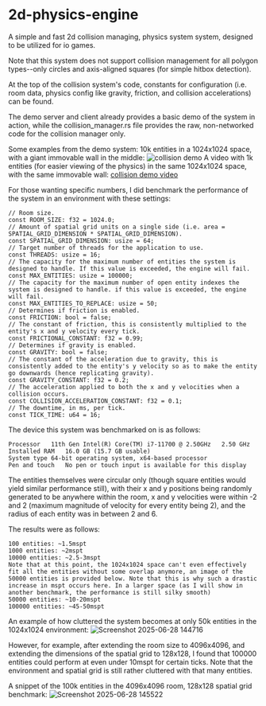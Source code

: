 # 2d-physics-engine
A simple and fast 2d collision managing, physics system system, designed to be utilized for io games.

Note that this system does not support collision management for all polygon types--only circles and axis-aligned squares (for simple hitbox detection).

At the top of the collision system's code, constants for configuration (i.e. room data, physics config like gravity, friction, and collision accelerations) can be found.

The demo server and client already provides a basic demo of the system in action, while the collision_manager.rs file provides the raw, non-networked code for the collision manager only. 

Some examples from the demo system:
10k entities in a 1024x1024 space, with a giant immovable wall in the middle:
![collision demo](https://github.com/user-attachments/assets/56394174-3f88-455f-ba57-0d3d2f20125b)
A video with 1k entities (for easier viewing of the physics) in the same 1024x1024 space, with the same immovable wall:
[collision demo video](https://github.com/user-attachments/assets/c5aac9a9-3a0b-4179-9632-15f5436b3144)

For those wanting specific numbers, I did benchmark the performance of the system in an environment with these settings:
```
// Room size.
const ROOM_SIZE: f32 = 1024.0;
// Amount of spatial grid units on a single side (i.e. area = SPATIAL_GRID_DIMENSION * SPATIAL_GRID_DIMENSION).
const SPATIAL_GRID_DIMENSION: usize = 64;
// Target number of threads for the application to use.
const THREADS: usize = 16;
// The capacity for the maximum number of entities the system is designed to handle. If this value is exceeded, the engine will fail.
const MAX_ENTITIES: usize = 100000;
// The capacity for the maximum number of open entity indexes the system is designed to handle. if this value is exceeded, the engine will fail.
const MAX_ENTITIES_TO_REPLACE: usize = 50;
// Determines if friction is enabled.
const FRICTION: bool = false;
// The constant of friction, this is consistently multiplied to the entity's x and y velocity every tick.
const FRICTIONAL_CONSTANT: f32 = 0.99;
// Determines if gravity is enabled.
const GRAVITY: bool = false;
// The constant of the acceleration due to gravity, this is consistently added to the entity's y velocity so as to make the entity go downwards (hence replicating gravity).
const GRAVITY_CONSTANT: f32 = 0.2;
// The acceleration applied to both the x and y velocities when a collision occurs. 
const COLLISION_ACCELERATION_CONSTANT: f32 = 0.1;
// The downtime, in ms, per tick.
const TICK_TIME: u64 = 16;
```

The device this system was benchmarked on is as follows:
```
Processor	11th Gen Intel(R) Core(TM) i7-11700 @ 2.50GHz   2.50 GHz
Installed RAM	16.0 GB (15.7 GB usable)
System type	64-bit operating system, x64-based processor
Pen and touch	No pen or touch input is available for this display
```

The entities themselves were circular only (though square entities would yield similar performance still), with their x and y positions being randomly generated to be anywhere within the room, x and y velocities were within -2 and 2 (maximum magnitude of velocity for every entity being 2), and the radius of each entity was in between 2 and 6.

The results were as follows:
```
100 entities: ~1.5mspt
1000 entities: ~2mspt
10000 entities: ~2.5-3mspt
Note that at this point, the 1024x1024 space can't even effectively fit all the entities without some overlap anymore, an image of the 50000 entities is provided below. Note that this is why such a drastic increase in mspt occurs here. In a larger space (as I will show in another benchmark, the performance is still silky smooth)
50000 entities: ~10-20mspt
100000 entities: ~45-50mspt
```

An example of how cluttered the system becomes at only 50k entities in the 1024x1024 environment:
![Screenshot 2025-06-28 144716](https://github.com/user-attachments/assets/85299206-d514-4d65-8549-34ac7275c7d8)

However, for example, after extending the room size to 4096x4096, and extending the dimensions of the spatial grid to 128x128, I found that 100000 entities could perform at even under 10mspt for certain ticks. Note that the environment and spatial grid is still rather cluttered with that many entities.

A snippet of the 100k entities in the 4096x4096 room, 128x128 spatial grid benchmark:
![Screenshot 2025-06-28 145522](https://github.com/user-attachments/assets/97f36325-de1a-4120-88cb-5aac630147eb)
